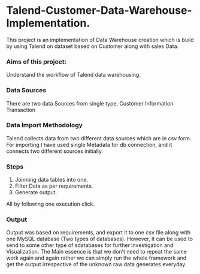 # Talend-Customer-Data-Warehouse-Implementation.
This project is an implementation of Data Warehouse creation which is build by using Talend on  dataset based on Customer along with sales Data.

### Aims of this project:

Understand the workflow of Talend data warehousing.

### Data Sources

There are two data Sources from single type,
Customer Information
Transaction

### Data Import Methodology
Talend collects data from two different data sources which are in csv form.
For importing I have used single Metadata for db connection, and it connects two different sources initially.

### Steps

1. Joinning data tables into one.
2. Filter Data as per requirements.
3. Generate output.

All by following one execution click.

### Output 

Output was based on requirements, and export it to one csv file along with one MySQL database (Two types of databases).
However, it can be used to send to some other type of sdatabases for further investigation and Visualization.
The Main essence is that we don’t need to repeat the same work again and again rather we can simply run the whole framework and get the output irrespective of the unknown raw data generates everyday.


